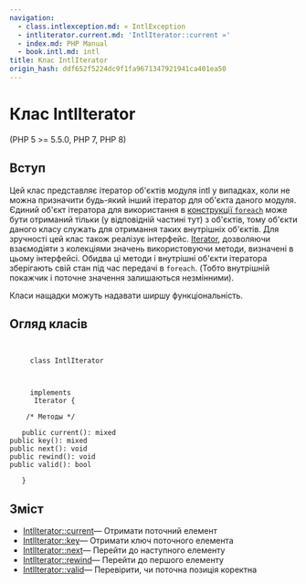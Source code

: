 ```yaml
---
navigation:
  - class.intlexception.md: « IntlException
  - intliterator.current.md: 'IntlIterator::current »'
  - index.md: PHP Manual
  - book.intl.md: intl
title: Клас IntlIterator
origin_hash: ddf652f5224dc9f1fa9671347921941ca401ea50
---
```

# Клас IntlIterator

(PHP 5 >= 5.5.0, PHP 7, PHP 8)

## Вступ

Цей клас представляє ітератор об'єктів модуля intl у випадках, коли не можна призначити будь-який інший ітератор для об'єкта даного модуля. Єдиний об'єкт ітератора для використання в [конструкції `foreach`](control-structures.foreach.md) може бути отриманий тільки (у відповідній частині тут) з об'єктів, тому об'єкти даного класу служать для отримання таких внутрішніх об'єктів. Для зручності цей клас також реалізує інтерфейс. [Iterator](class.iterator.md), дозволяючи взаємодіяти з колекціями значень використовуючи методи, визначені в цьому інтерфейсі. Обидва ці методи і внутрішні об'єкти ітератора зберігають свій стан під час передачі в `foreach`. (Тобто внутрішній покажчик і поточне значення залишаються незмінними).

Класи нащадки можуть надавати ширшу функціональність.

## Огляд класів

```classsynopsis

    
     class IntlIterator
    

    
     implements
      Iterator {

    /* Методы */
    
   public current(): mixed
public key(): mixed
public next(): void
public rewind(): void
public valid(): bool

   }
```

## Зміст

-   [IntlIterator::current](intliterator.current.md)— Отримати поточний елемент
-   [IntlIterator::key](intliterator.key.md)— Отримати ключ поточного елемента
-   [IntlIterator::next](intliterator.next.md)— Перейти до наступного елементу
-   [IntlIterator::rewind](intliterator.rewind.md)— Перейти до першого елементу
-   [IntlIterator::valid](intliterator.valid.md)— Перевірити, чи поточна позиція коректна
